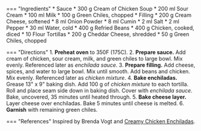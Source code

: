 === "Ingredients"
    * Sauce
        * 300 g Cream of Chicken Soup
        * 200 ml Sour Cream
        * 100 ml Milk
        * 100 g Green Chiles, chopped
    * Filling
        * 200 g Cream Cheese, softened
        * 8 ml Onion Powder
        * 8 ml Cumin
        * 2 ml Salt
        * 2 ml Pepper
        * 30 ml Water, cold
        * 400 g Refried Beans
        * 400 g Chicken, cooked, diced
    * 10 Flour Tortillas
    * 200 g Cheddar Cheese, shredded
    * 50 g Green Chiles, chopped

=== "Directions"
    1. **Preheat oven** to 350F (175C).
    2. **Prepare sauce.** Add cream of chicken, sour cream, milk, and green chiles to large bowl. Mix evenly. Referenced later as *enchilada sauce*.
    3. **Prepare filling.** Add cheese, spices, and water to large bowl. Mix until smooth. Add beans and chicken. Mix evenly. Referenced later as *chicken mixture*.
    4. **Bake enchiladas.** Grease 13" x 9" baking dish. Add 100 g of *chicken mixture* to each tortilla. Roll and place seam side down in baking dish. Cover with *enchilada sauce*. Bake, uncovered, 35 minutes until heated through.
    5. **Bake cheese layer.** Layer cheese over enchiladas. Bake 5 minutes until cheese is melted.
    6. **Garnish** with remaining green chiles.

=== "References"
    Inspired by Brenda Vogt and [Creamy Chicken Enchiladas](https://www.tasteofhome.com/recipes/creamy-chicken-enchiladas/).
